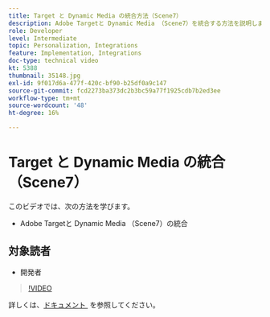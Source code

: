 ```yaml
---
title: Target と Dynamic Media の統合方法（Scene7）
description: Adobe Targetと Dynamic Media （Scene7）を統合する方法を説明します。
role: Developer
level: Intermediate
topic: Personalization, Integrations
feature: Implementation, Integrations
doc-type: technical video
kt: 5388
thumbnail: 35148.jpg
exl-id: 9f017d6a-477f-420c-bf90-b25df0a9c147
source-git-commit: fcd2273ba373dc2b3bc59a77f1925cdb7b2ed3ee
workflow-type: tm+mt
source-wordcount: '48'
ht-degree: 16%

---
```


# Target と Dynamic Media の統合（Scene7）

このビデオでは、次の方法を学びます。

* Adobe Targetと Dynamic Media （Scene7）の統合

## 対象読者

* 開発者

>[!VIDEO](https://video.tv.adobe.com/v/35148/?quality=12)

詳しくは、[&#x200B; ドキュメント &#x200B;](https://experienceleague.adobe.com/docs/target/using/administer/scene7-settings.html?lang=ja) を参照してください。
